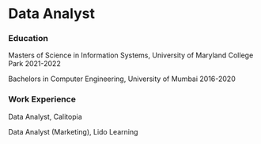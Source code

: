 # Data Analyst

### Education
Masters of Science in Information Systems, University of Maryland College Park  2021-2022

Bachelors in Computer Engineering, University of Mumbai 2016-2020

### Work Experience
Data Analyst, Calitopia

Data Analyst (Marketing), Lido Learning 


